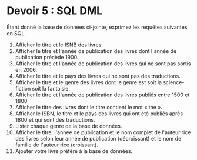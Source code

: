 # Devoir 5 : SQL DML

Étant donné la base de données ci-jointe, exprimez les requêtes
suivantes en SQL.

1.  Afficher le titre et le ISNB des livres.
2.  Afficher le titre et l'année de publication des livres dont
    l'année de publication précède 1900.
3.  Afficher le titre et l'année de publication des livres qui ne sont
    pas sortis en 2006.
3.  Afficher le titre et le pays des livres qui ne sont pas des
    traductions.
4.  Afficher le titre et le genre des livres dont le genre est soit la
    science-fiction soit la fantaisie.
5.  Afficher le titre et l'année de publication des livres publiés entre
    1500 et 1800.
6.  Afficher le titre des livres dont le titre contient le mot
    « the ».
7.  Afficher le ISBN, le titre et le pays des livres qui ont été
    publiés après 1800 et qui sont des traductions.
8.  Lister chaque genre de la base de données.
9.  Afficher le titre, l'année de publication et le nom complet
    de l'auteur·rice des livres selon leur année de publication
    (décroissant) et le nom de famille de l'auteur·rice (croissant).
10. Ajouter votre livre préféré à la base de données.

